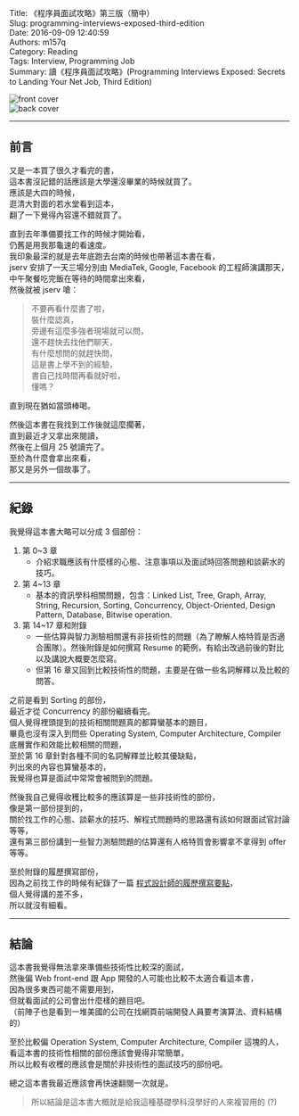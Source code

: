 Title: 《程序員面試攻略》第三版（簡中）  
Slug: programming-interviews-exposed-third-edition  
Date: 2016-09-09 12:40:59  
Authors: m157q  
Category: Reading  
Tags: Interview, Programming Job  
Summary: 讀《程序員面試攻略》(Programming Interviews Exposed: Secrets to Landing Your Net Job, Third Edition)  
  
  
![front cover](/files/programming-interviews-exposed/front_cover.jpg)  
![back cover](/files/programming-interviews-exposed/back_cover.jpg)  
  
---  
  
## 前言  
  
又是一本買了很久才看完的書，  
這本書沒記錯的話應該是大學還沒畢業的時候就買了。  
應該是大四的時候，  
逛清大對面的若水堂看到這本，  
翻了一下覺得內容還不錯就買了。  
  
直到去年準備要找工作的時候才開始看，  
仍舊是用我那龜速的看速度。  
我印象最深的就是去年底跑去台南的時候也帶著這本書在看，  
jserv 安排了一天三場分別由 MediaTek, Google, Facebook 的工程師演講那天，  
中午聚餐吃完飯在等待的時間拿出來看，  
然後就被 jserv 嗆：  
  
> 不要再看什麼書了啦，  
> 裝什麼認真，  
> 旁邊有這麼多強者現場就可以問，  
> 還不趕快去找他們聊天，  
> 有什麼想問的就趕快問，  
> 這是書上學不到的經驗，  
> 書自己找時間再看就好啦，  
> 懂嗎？  
  
直到現在猶如當頭棒喝。  
  
然後這本書在我找到工作後就這麼擱著，  
直到最近才又拿出來閱讀，  
然後在上個月 25 號讀完了。  
至於為什麼會拿出來看，  
那又是另外一個故事了。  
  
---  
  
## 紀錄  
  
我覺得這本書大略可以分成 3 個部份：  
  
1. 第 0~3 章  
    + 介紹求職應該有什麼樣的心態、注意事項以及面試時回答問題和談薪水的技巧。  
2. 第 4~13 章  
    + 基本的資訊學科相關問題，包含：Linked List, Tree, Graph, Array, String, Recursion, Sorting, Concurrency, Object-Oriented, Design Pattern, Database, Bitwise operation.  
3. 第 14~17 章和附錄  
    + 一些估算與智力測驗相關還有非技術性的問題（為了瞭解人格特質是否適合團隊）。然後附錄是如何撰寫 Resume 的範例，有給出改過前後的對比以及講說大概要怎麼寫。  
    + 但第 16 章又回到比較技術性的問題，主要是在做一些名詞解釋以及比較的問答。  
  
之前是看到 Sorting 的部份，  
最近才從 Concurrency 的部份繼續看完。  
個人覺得裡頭提到的技術相關問題真的都算蠻基本的題目，  
畢竟也沒有深入到問些 Operating System, Computer Architecture, Compiler 底層實作和效能比較相關的問題，  
至於第 16 章針對各種不同的名詞解釋並比較其優缺點，  
列出來的內容也算蠻基本的，  
我覺得也算是面試中常常會被問到的問題。  
  
然後我自己覺得收穫比較多的應該算是一些非技術性的部份，  
像是第一部份提到的，  
關於找工作的心態、談薪水的技巧、解程式問題時的思路還有該如何跟面試官討論等等，  
還有第三部份講到一些智力測驗問題的估算還有人格特質會影響拿不拿得到 offer 等等。  
  
至於附錄的履歷撰寫部份，  
因為之前找工作的時候有紀錄了一篇 [程式設計師的履歷撰寫要點](/posts/2016/01/22/how-to-write-a-resume-for-programming-jobs/)，  
個人覺得講的差不多，  
所以就沒有細看。  
  
---  
  
## 結論  
  
這本書我覺得無法拿來準備些技術性比較深的面試，  
然後偏 Web front-end 跟 App 開發的人可能也比較不太適合看這本書，  
因為很多東西可能不需要用到，  
但就看面試的公司會出什麼樣的題目吧。  
（前陣子也是看到一堆美國的公司在找網頁前端開發人員要考演算法、資料結構的）  
  
至於比較偏 Operation System, Computer Architecture, Compiler 這塊的人，  
看這本書的技術性相關的部份應該會覺得非常簡單，  
所以比較有收穫的應該會是關於非技術性的面試技巧的部份吧。  
  
總之這本書我最近應該會再快速翻閱一次就是。  
  
> 所以結論是這本書大概就是給我這種基礎學科沒學好的人來複習用的 (?)  

